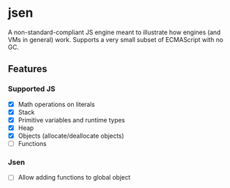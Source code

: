 # jsen

A non-standard-compliant JS engine meant to illustrate how engines (and VMs in general) work. Supports a very small
subset of ECMAScript with no GC.

## Features

### Supported JS
- [x] Math operations on literals
- [x] Stack
- [x] Primitive variables and runtime types
- [x] Heap
- [x] Objects (allocate/deallocate objects)
- [ ] Functions

### Jsen
- [ ] Allow adding functions to global object

